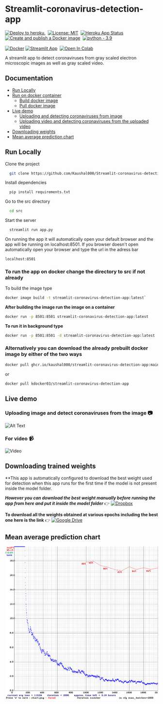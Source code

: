 # Streamlit-coronavirus-detection-app

[![Deploy to heroku.](https://github.com/Kaushal000/Streamlit-coronavirus-detection-app/actions/workflows/main.yml/badge.svg)](https://github.com/Kaushal000/Streamlit-coronavirus-detection-app/actions/workflows/main.yml)
&nbsp;[![License: MIT](https://img.shields.io/badge/License-MIT-yellow.svg)](https://opensource.org/licenses/MIT)
&nbsp;[![Heroku App Status](http://heroku-shields.herokuapp.com/streamlit-github)](https://streamlit-github.herokuapp.com/)
&nbsp;[![Create and publish a Docker image](https://github.com/Kaushal000/Streamlit-coronavirus-detection-app/actions/workflows/Dockerimage.yaml/badge.svg)](https://github.com/Kaushal000/Streamlit-coronavirus-detection-app/actions/workflows/Dockerimage.yaml)
&nbsp;[![python - 3.9](https://upload.wikimedia.org/wikipedia/commons/1/1b/Blue_Python_3.9_Shield_Badge.svg)](https://www.python.org/downloads/release/python-397/)
<br><br>[![Docker](https://img.shields.io/badge/docker-%230db7ed.svg?style=for-the-badge&logo=docker&logoColor=white)](https://hub.docker.com/repository/docker/kdocker03/streamlit-coronavirus-detection-app/general)&nbsp;[![Streamlit App](https://static.streamlit.io/badges/streamlit_badge_black_white.svg)](https://share.streamlit.io/kaushal000/streamlit-coronavirus-detection-app/main/src/app.py)
&nbsp;[![Open In Colab](https://colab.research.google.com/assets/colab-badge.svg)](https://colab.research.google.com/github/Kaushal000/Streamlit-coronavirus-detection-app/blob/main/Coronavirus_detection_model_training.ipynb)


A streamlit app to detect coronaviruses from gray scaled electron microscopic images as well as gray scaled video. 

## Documentation 

* [Run Locally](#run-locally)
* [Run on docker container](#after-building-the-image-run-the-image-on-a-container)
    - [Build docker image](#to-run-the-app-on-docker-change-the-directory-to-src-if-not-already)
    - [Pull docker image](#alternatively-you-can-download-the-already-prebuilt-docker-image-by-either-of-the-two-way )
* [Live demo](#live-demo)
    - [Uploading and detecting coronaviruses from image](#uploading-image-and-detect-coronaviruses-from-the-image-camera)
    - [Uploading video and detecting coronaviruses from the uploaded video](#for-video-video_camera) 
* [Downloading weights](#downloading-trained-weights)
* [Mean average prediction chart](#mean-average-prediction-chart)



## Run Locally

Clone the project

```bash
  git clone https://github.com/Kaushal000/Streamlit-coronavirus-detection-app.git
```


Install dependencies

```bash
  pip install requirements.txt
```

Go to the src directory

```bash
  cd src
```

Start the server

```bash
  streamlit run app.py
```

On running the app it will automatically open your default browser and the app will be running on localhost:8501. If you browser doesn't open automatically open your browser and type the url in the adress bar 

```bash 
localhost:8501
```

### To run the app on docker change the directory to src if not already

To build the image type 
```bash
docker image build -t streamlit-coronavirus-detection-app:latest`
```
**After building the image run the image on a container** 
```bash
docker run -p 8501:8501 streamlit-coronavirus-detection-app:latest
```

**To run it in background type** 
```bash
docker run -p 8501:8501 -d streamlit-coronavirus-detection-app:latest
```
### Alternatively you can download the already prebuilt docker image by either of the two ways 

```bash
docker pull ghcr.io/kaushal000/streamlit-coronavirus-detection-app:main
```
or

```bash
docker pull kdocker03/streamlit-coronavirus-detection-app
```

## Live demo

### Uploading image and detect coronaviruses from the image 📷
![Alt Text](demo.gif)

### For video :video_camera:
![Video](demovideo.gif)



## Downloading trained weights
**This app is automatically configured to download the best weight used for detection when this app runs for the first time if the model is not present inside the model folder.

***However you can download the best weight manually before running the app from here and put it inside the model folder*** 
:point_right: [![Dropbox](https://img.shields.io/badge/Dropbox-%233B4D98.svg?style=for-the-badge&logo=Dropbox&logoColor=white)](https://www.dropbox.com/s/909wlai4r3y4uz1/cov_yolov4_best.weights?dl=0)

**To download all the weights obtained at various epochs including the best one here is the link** 
:point_right: [![Google Drive](https://img.shields.io/badge/Google%20Drive-4285F4?style=for-the-badge&logo=googledrive&logoColor=white)](https://drive.google.com/drive/folders/1nXGd1WZOlzk8fW36ADKfcHPvm3lBY7OT?usp=sharing)

## Mean average prediction chart
![MAP](cov.png)


